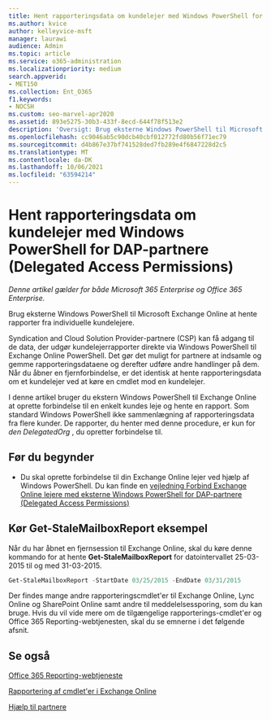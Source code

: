 ```yaml
---
title: Hent rapporteringsdata om kundelejer med Windows PowerShell for DAP-partnere
ms.author: kvice
author: kelleyvice-msft
manager: laurawi
audience: Admin
ms.topic: article
ms.service: o365-administration
ms.localizationpriority: medium
search.appverid:
- MET150
ms.collection: Ent_O365
f1.keywords:
- NOCSH
ms.custom: seo-marvel-apr2020
ms.assetid: 893e5275-30b3-433f-8ecd-644f78f513e2
description: 'Oversigt: Brug eksterne Windows PowerShell til Microsoft Exchange Online at hente rapporter fra individuelle kundelejere.'
ms.openlocfilehash: cc9046ab5c90dcb40cbf012772fd80b56f71ec79
ms.sourcegitcommit: d4b867e37bf741528ded7fb289e4f6847228d2c5
ms.translationtype: MT
ms.contentlocale: da-DK
ms.lasthandoff: 10/06/2021
ms.locfileid: "63594214"
---
```

# <a name="retrieve-customer-tenant-reporting-data-with-windows-powershell-for-delegated-access-permissions-dap-partners"></a>Hent rapporteringsdata om kundelejer med Windows PowerShell for DAP-partnere (Delegated Access Permissions)

*Denne artikel gælder for både Microsoft 365 Enterprise og Office 365 Enterprise.*

Brug eksterne Windows PowerShell til Microsoft Exchange Online at hente rapporter fra individuelle kundelejere.

Syndication and Cloud Solution Provider-partnere (CSP) kan få adgang til de data, der udgør kundelejerrapporter direkte via Windows PowerShell til Exchange Online PowerShell. Det gør det muligt for partnere at indsamle og gemme rapporteringsdataene og derefter udføre andre handlinger på dem. Når du åbner en fjernforbindelse, er det identisk at hente rapporteringsdata om et kundelejer ved at køre en cmdlet mod en kundelejer.

I denne artikel bruger du ekstern Windows PowerShell til Exchange Online at oprette forbindelse til en enkelt kundes leje og hente en rapport. Som standard Windows PowerShell ikke sammenlægning af rapporteringsdata fra flere kunder. De rapporter, du henter med denne procedure, er kun for  _den DelegatedOrg_ , du opretter forbindelse til.

## <a name="before-you-begin"></a>Før du begynder

- Du skal oprette forbindelse til din Exchange Online lejer ved hjælp af Windows PowerShell. Du kan finde en [vejledning Forbind Exchange Online lejere med eksterne Windows PowerShell for DAP-partnere (Delegated Access Permissions)](/powershell/exchange/connect-to-exchange-online-powershell)

## <a name="run-the-get-stalemailboxreport-sample"></a>Kør Get-StaleMailboxReport eksempel

Når du har åbnet en fjernsession til Exchange Online, skal du køre denne kommando for at hente **Get-StaleMailboxReport** for datointervallet 25-03-2015 til og med 31-03-2015.

```powershell
Get-StaleMailboxReport -StartDate 03/25/2015 -EndDate 03/31/2015
```

Der findes mange andre rapporteringscmdlet'er til Exchange Online, Lync Online og SharePoint Online samt andre til meddelelsessporing, som du kan bruge. Hvis du vil vide mere om de tilgængelige rapporterings-cmdlet'er og Office 365 Reporting-webtjenesten, skal du se emnerne i det følgende afsnit.

## <a name="see-also"></a>Se også

[Office 365 Reporting-webtjeneste](/previous-versions/office/developer/o365-enterprise-developers/jj984325(v=office.15))

[Rapportering af cmdlet'er i Exchange Online](/powershell/module/exchange/get-csclientdevicedetailreport)

[Hjælp til partnere](https://go.microsoft.com/fwlink/p/?LinkID=533477)
